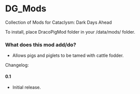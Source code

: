 # DG_Mods
Collection of Mods for Cataclysm: Dark Days Ahead

To install, place DracoPigMod folder in your /data/mods/ folder.

### What does this mod add/do?
* Allows pigs and piglets to be tamed with cattle fodder.

Changelog:

#### 0.1

- Initial release.
